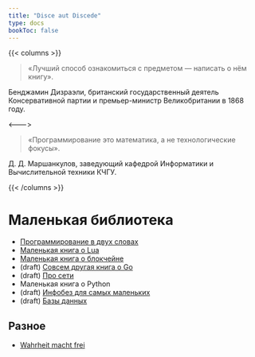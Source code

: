 ```yaml
---
title: "Disce aut Discede"
type: docs
bookToc: false
---
```


{{< columns >}}
> «Лучший способ ознакомиться с предметом — написать о нём книгу».

Бенджамин Дизраэли, британский государственный деятель Консервативной партии и премьер-министр Великобритании в 1868 году.

<--->

> «Программирование это математика, а не технологические фокусы».

Д. Д. Маршанкулов, заведующий кафедрой Информатики и Вычислительной техники КЧГУ.

{{< /columns >}}

# Маленькая библиотека
- [Программирование в двух словах](docs/programming)
- [Маленькая книга о Lua](docs/TLBx/lua)
- [Маленькая книга о блокчейне](docs/TLBx/blockchain)
- (draft) [Совсем другая книга о Go](docs/TLBx/golang) 
- (draft) [Про сети](docs/TLBx/networks)
- Маленькая книга о Python
- (draft) [Инфобез для самых маленьких](docs/infosecurity)
- (draft) [Базы данных](docs/databases)

## Разное

- [Wahrheit macht frei](docs/wahrheit_macht_frei)


[^1]: "Дальше не придумывали, импровизируй..." - Квартет И, "День Радио"
